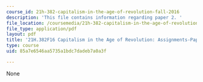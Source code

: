 ```yaml
---
course_id: 21h-382-capitalism-in-the-age-of-revolution-fall-2016
description: 'This file contains information regarding paper 2. '
file_location: /coursemedia/21h-382-capitalism-in-the-age-of-revolution-fall-2016/85a7e6546aa5735a1bdc7dadeb7a0a3f_MIT21H_382F16_Paper2.pdf
file_type: application/pdf
layout: pdf
title: '21H.382F16 Capitalism in the Age of Revolution: Assignments-Paper 3 Guidelines'
type: course
uid: 85a7e6546aa5735a1bdc7dadeb7a0a3f

---
```

None